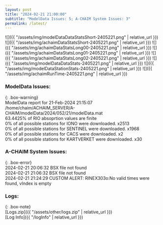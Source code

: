 ```yaml
---
layout: post
title: "2024-02-21 21:00:00"
subtitle: "ModelData Issues: 5; A-CHAIM System Issues: 3"
permalink: /latest/
---
```


![]({{ "/assets/img/modelDataDataStatsShort-2405221.png" | relative_url }})
![]({{ "/assets/img/achaimDataStatsShort-2405221.png" | relative_url }})
![]({{ "/assets/img/achaimDataStatsLong00-2405221.png" | relative_url }})
![]({{ "/assets/img/achaimDataStatsLong01-2405221.png" | relative_url }})
![]({{ "/assets/img/achaimDataStatsLong02-2405221.png" | relative_url }})
![]({{ "/assets/img/modelDataDataStats-2405221.png" | relative_url }})
![]({{ "/assets/img/modelDataStationStats-2405221.png" | relative_url }})
![]({{ "/assets/img/achaimRunTime-2405221.png" | relative_url }})


### ModelData Issues:  
  
{: .box-warning}  
 ModelData report for 21-Feb-2024 21:15:07   
 /home/chaim/ACHAIM_SERVER/A-CHAIM/modelData/2024/052/21/modelData.mat   
 63.4425% of RIO absoprtion values are finite   
 0% of all possible stations for IONO were downloaded. x2513   
 0% of all possible stations for SENTINEL were downloaded. x1968   
 0% of all possible stations for CACS were downloaded. x2   
 0% of all possible stations for KARTVERKET were downloaded. x30   
  
### A-CHAIM System Issues:  
  
{: .box-error}  
2024-02-21 20:06:32 BSX file not found  
2024-02-21 21:06:32 BSX file not found  
2024-02-21 21:24:29 CUSTOM ALERT: RINEX303o:No valid times were found, vIndex is empty  

### Logs:  
  
{: .box-note}  
[Logs.zip]({{ "/assets/other/logs.zip" | relative_url }})  
[Log Info]({{ "/logInfo" | relative_url }})  
